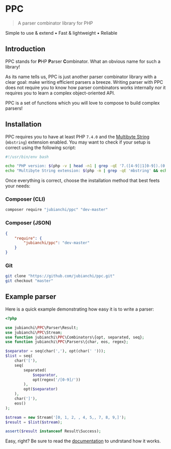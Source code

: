 # PPC

> A parser combinator library for PHP

Simple to use & extend • Fast & lightweight • Reliable

## Introduction

PPC stands for **P**HP **P**arser **C**ombinator. What an obvious name for such a library!

As its name tells us, PPC is just another parser combinator library with a clear goal: make writing efficient parsers a 
breeze. Writing parser with PPC does not require you to know how parser combinators works internally nor it requires you 
to learn a complex object-oriented API.

PPC is a set of functions which you will love to compose to build complex parsers!   

## Installation

PPC requires you to have at least PHP `7.4.0` and the [Multibyte String](https://www.php.net/manual/en/book.mbstring.php) 
(`mbstring`) extension enabled. You may want to check if your setup is correct using the following script: 

```bash
#!/usr/bin/env bash

echo "PHP version: $(php -v | head -n1 | grep -qE '7.([4-9]|1[0-9]).(0|[1-9][0-9]*)' && echo '✅' || echo '❌')"
echo "Multibyte String extension: $(php -m | grep -qE 'mbstring' && echo '✅' || echo '❌')"
```

Once everything is correct, choose the installation method that best feets your needs:

### Composer (CLI)

```bash
composer require "jubianchi/ppc" "dev-master"
```

### Composer (JSON)

```json
{
    "require": {
        "jubianchi/ppc": "dev-master"
    }
}
```

### Git

```bash
git clone "https://github.com/jubianchi/ppc.git"
git checkout "master"
```

## Example parser

Here is a quick example demonstrating how easy it is to write a parser:

```php
<?php

use jubianchi\PPC\Parser\Result;
use jubianchi\PPC\Stream;
use function jubianchi\PPC\Combinators\{opt, separated, seq};
use function jubianchi\PPC\Parsers\{char, eos, regex};

$separator = seq(char(','), opt(char(' ')));
$list = seq(
    char('['), 
    seq(
        separated(
            $separator, 
            opt(regex('/[0-9]/'))
        ), 
        opt($separator)
    ), 
    char(']'), 
    eos()
);

$stream = new Stream('[0, 1, 2, , 4, 5,, 7, 8, 9,]');
$result = $list($stream);

assert($result instanceof Result\Success);
```

Easy, right? Be sure to read the [documentation](https://jubianchi.github.io/ppc) to undrstand how it works.
